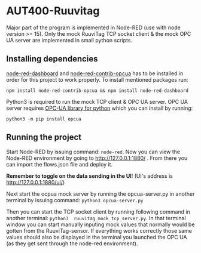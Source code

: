 # AUT400-Ruuvitag

Major part of the program is implemented in Node-RED (use with node version >= 15). Only the mock RuuviTag TCP socket client & the mock OPC UA server are implemented in small python scripts.

## Installing dependencies

[node-red-dashboard](https://flows.nodered.org/node/node-red-dashboard) and [node-red-contrib-opcua](https://flows.nodered.org/node/node-red-contrib-opcua) has to be installed in order for this project to work properly. To install mentioned packages run:

```npm install node-red-contrib-opcua && npm install node-red-dashboard ```

Python3 is required to run the mock TCP client & OPC UA server. OPC UA server requires [OPC-UA library for python](https://python-opcua.readthedocs.io/en/latest/) which you can install by running:

```python3 -m pip install opcua```

## Running the project

Start Node-RED by issuing command: ```node-red```. Now you can view the Node-RED environment by going to http://127.0.0.1:1880/ . From there you can import the flows.json file and deploy it.

**Remember to toggle on the data sending in the UI**! (UI's address is http://127.0.0.1:1880/ui/)

Next start the ocpua mock server by running the opcua-server.py in another terminal by issuing command: 
```python3 opcua-server.py```

Then you can start the TCP socket client by running following command in another terminal:
```python3  ruuvitag_mock_tcp_server.py```.
In that terminal window you can start manually inputing mock values that normally would be gotten from the RuuviTag-sensor. If everything works correctly those same values should also be displayed in the terminal you launched the OPC UA (as they get sent through the node-red environment).
